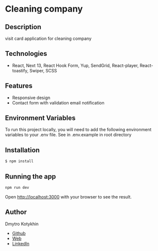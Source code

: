 # Cleaning company

## Description

visit card application for cleaning company

## Technologies

 -   React, Next 13, React Hook Form, Yup, SendGrid, React-player, React-toastify, Swiper,  SCSS

 ## Features

 -   Responsive design
 -   Contact form with validation email notification

 ## Environment Variables

To run this project locally, you will need to add the following environment variables to your .env file. See in .env.example in root directory

## Installation

```bash
$ npm install
```

## Running the app

```bash
npm run dev
```

Open [http://localhost:3000](http://localhost:3000) with your browser to see the result.

## Author

Dmytro Kotykhin
-   [Github](https://github.com/DKotykhin)
-   [Web](https://dmytro-kotykhin.pp.ua)
-   [LinkedIn](https://www.linkedin.com/in/dmytro-kotykhin-4683151b)
